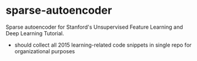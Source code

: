 # sparse-autoencoder
Sparse autoencoder for Stanford's Unsupervised Feature Learning and Deep Learning Tutorial.

* should collect all 2015 learning-related code snippets in single repo for organizational purposes
